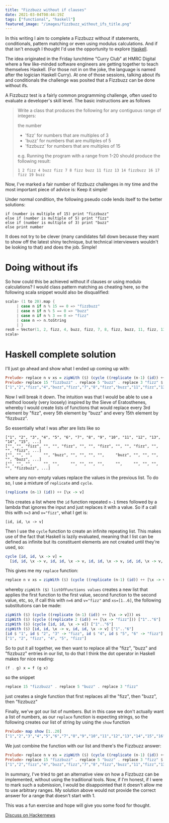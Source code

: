 ```yaml
---
title: "Fizzbuzz without if clauses"
date: 2021-03-04T08:44:19Z
tags: ["functional", "haskell"]
featured_image: "/images/fizzbuzz_without_ifs_title.png"
---
```


In this writing I aim to complete a Fizzbuzz without if statements, conditionals, pattern matching
or even using modulus calculations.  And if that isn't enough I thought I'd use the opportunity
to explore [Haskell](https://www.haskell.org).  

The idea originated in the Friday lunchtime "Curry Club" at HMRC Digital where a few like-minded software engineers
are getting together to teach themselves Haskell.  (For those not in on the joke, the language is named
after the logician Haskell Curry).  At one of those sessions, talking about ifs and conditionals the 
challenge was posited that a Fizzbuzz can be done without ifs.

A Fizzbuzz test is a fairly common programming challenge, often used to evaluate a developer's
skill level. The basic instructions are as follows

> Write a class that produces the following for any contiguous range of integers:
>
> the number
> - 'fizz' for numbers that are multiples of 3
> - 'buzz' for numbers that are multiples of 5
> - 'fizzbuzz' for numbers that are multiples of 15
>
> e.g. Running the program with a range from 1-20 should produce the following result:
>
> `1 2 fizz 4 buzz fizz 7 8 fizz buzz 11 fizz 13 14 fizzbuzz 16 17 fizz 19 buzz`

Now, I've marked a fair number of fizzbuzz challenges in my time and the most important piece of 
advice is: Keep it simple!

Under normal condition, the following pseudo code lends itself to the better solutions:

```
if (number is multiple of 15) print "fizzbuzz"
else if (number is multiple of 5) print "fizz"
else if (number is multiple of 3) print "buzz"
else print number
```

It does not try to be clever (many candidates fall down because they want to show off the latest
shiny technique, but technical interviewers wouldn't be looking to that) and does the job. Simple!

# Doing without ifs

So how could this be achieved without if clauses or using modulo calculations?  I would class 
pattern matching as cheating here, so the following scala snippet would also be disqualified:

```scala worksheet
scala> (1 to 20).map {
     | case n if n % 15 == 0 => "fizzbuzz"
     | case n if n % 5 == 0 => "buzz"
     | case n if n % 3 == 0 => "fizz"
     | case n => n.toString
     | }
res0 = Vector(1, 2, fizz, 4, buzz, fizz, 7, 8, fizz, buzz, 11, fizz, 13, 14, fizzbuzz, 16, 17, fizz, 19, buzz)
scala>
```

# Haskell complete solution

I'll just go ahead and show what I ended up coming up with:

```haskell
Prelude> replace n v xs = zipWith ($) (cycle ((replicate (n-1) (id)) ++ [\x -> v])) xs
Prelude> replace 15 "fizzbuzz" . replace 5 "buzz" . replace 3 "fizz" $ map show [1..20]
["1","2","fizz","4","buzz","fizz","7","8","fizz","buzz","11","fizz","13","14","fizzbuzz","16","17","fizz","19","buzz"]
```

Now I will break it down.  The intuition was that I would be able to use a method loosely (very loosely)
inspired by the Sieve of Eratosthenes, whereby I would create lists of functions that would replace
every 3rd element by "fizz", every 5th element by "buzz" and every 15th element by "fizzbuzz".

So essentially what I was after are lists like so

```
["1", "2", "3", "4", "5", "6", "7", "8", "9", "10", "11", "12", "13", "14", "15", ...]
["", "", "fizz", "", "", "fizz", "", "", "fizz", "", "", "fizz", "", "", "fizz", ...]
["", "", "",     "", "buzz", "", "", "", "",     "buzz", "", "", "", "", "buzz", ...]
["", "", "",     "", "",     "", "", "", "",     "",     "", "", "", "", "fizzbuzz", ...]
```

where any non-empty values replace the values in the previous list.  To do so, I use a mixture
of `replicate` and `cycle`.

```haskell
(replicate (n-1) (id)) ++ [\x -> v]
```

This creates a list where the `id` function repeated `n-1` times followed by a lambda that ignores the
input and just replaces it with a value. So if a call this with `n=3` and `v="fizz"`, what I get is:

```
[id, id, \x -> v]
```

Then I use the `cycle` function to create an infinite repeating list.  This makes use of the fact that
Haskell is lazily evaluated, meaning that I list can be defined as infinite but its constituent elements
are not created until they're used, so:

```haskell
cycle [id, id, \x -> v] = 
  [id, id, \x -> v, id, id, \x -> v, id, id, \x -> v, id, id, \x -> v, ...]
```

This gives me my `replace` function:

```haskell
replace n v xs = zipWith ($) (cycle ((replicate (n-1) (id)) ++ [\x -> v])) xs
```

whereby `zipWith ($) listOfFunctions values` creates a new list that applies the first function to
the first value, second function to the second value, etc, so, if call this with `n=6` and `v="fizz"`
and `xs=[1..6]`, the following substitutions can be made:

```haskell
zipWith ($) (cycle ((replicate (n-1) (id)) ++ [\x -> v])) xs
zipWith ($) (cycle ((replicate 2 (id)) ++ [\x -> "fizz"])) ["1".."6"]
zipWith ($) (cycle [id, id, \x -> v]) ["1".."6"]
zipWith ($) [id, id, \x -> v, id, id, \x -> v] ["1".."6"]
[id $ "1", id $ "2", "3" -> "fizz", id $ "4", id $ "5", "6" -> "fizz"]
["1", "2", "fizz", "4", "5", "fizz"]
```

So to put it all together, we then want to replace all the "fizz", "buzz" and "fizzbuzz" entries in
our list, to do that I think the dot operator in Haskell makes for nice reading:

```haskell
(f . g) x = f (g x)
```

so the snippet

```haskell
replace 15 "fizzbuzz" . replace 5 "buzz" . replace 3 "fizz"
```

just creates a single function that first replaces all the "fizz", then "buzz", then "fizzbuzz"

Finally, we've got our list of numbers.  But in this case we don't actually want a list of numbers,
as our `replace` function is expecting strings, so the following creates our list of string
by using the `show` function

```haskell
Prelude> map show [1..20]
["1","2","3","4","5","6","7","8","9","10","11","12","13","14","15","16","17","18","19","20"]
```

We just combine the function with our list and there's the Fizzbuzz answer:

```haskell
Prelude> replace n v xs = zipWith ($) (cycle ((replicate (n-1) (id)) ++ [\x -> v])) xs
Prelude> replace 15 "fizzbuzz" . replace 5 "buzz" . replace 3 "fizz" $ map show [1..20]
["1","2","fizz","4","buzz","fizz","7","8","fizz","buzz","11","fizz","13","14","fizzbuzz","16","17","fizz","19","buzz"]
```

In summary, I've tried to get an alternative view on how a Fizzbuzz can be implemented, without
using the traditional tools.  Now, if I'm honest, if I were to mark such a submission, I would be disappointed
that it doesn't allow me to use arbitrary ranges. My solution above would not provide the correct answer
for a range that doesn't start with 1.

This was a fun exercise and hope will give you some food for thought.

[Discuss on Hackernews](https://news.ycombinator.com/item?id=26353967)